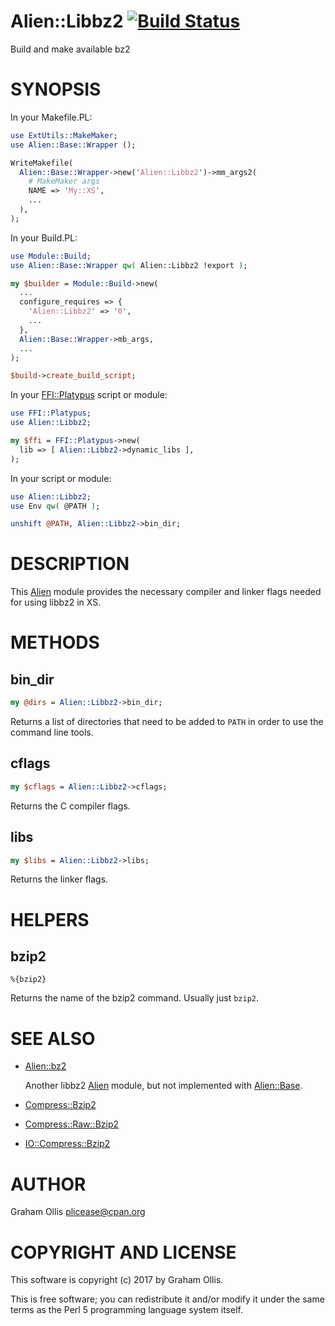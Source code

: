 # Alien::Libbz2 [![Build Status](https://travis-ci.org/PerlAlien/Alien-Libbz2.svg)](http://travis-ci.org/PerlAlien/Alien-Libbz2)

Build and make available bz2

# SYNOPSIS

In your Makefile.PL:

```perl
use ExtUtils::MakeMaker;
use Alien::Base::Wrapper ();

WriteMakefile(
  Alien::Base::Wrapper->new('Alien::Libbz2')->mm_args2(
    # MakeMaker args
    NAME => 'My::XS',
    ...
  ),
);
```

In your Build.PL:

```perl
use Module::Build;
use Alien::Base::Wrapper qw( Alien::Libbz2 !export );

my $builder = Module::Build->new(
  ...
  configure_requires => {
    'Alien::Libbz2' => '0',
    ...
  },
  Alien::Base::Wrapper->mb_args,
  ...
);

$build->create_build_script;
```

In your [FFI::Platypus](https://metacpan.org/pod/FFI::Platypus) script or module:

```perl
use FFI::Platypus;
use Alien::Libbz2;

my $ffi = FFI::Platypus->new(
  lib => [ Alien::Libbz2->dynamic_libs ],
);
```

In your script or module:

```perl
use Alien::Libbz2;
use Env qw( @PATH );

unshift @PATH, Alien::Libbz2->bin_dir;
```

# DESCRIPTION

This [Alien](https://metacpan.org/pod/Alien) module provides the necessary compiler and linker flags needed
for using libbz2 in XS.

# METHODS

## bin\_dir

```perl
my @dirs = Alien::Libbz2->bin_dir;
```

Returns a list of directories that need to be added to `PATH` in order to use
the command line tools.

## cflags

```perl
my $cflags = Alien::Libbz2->cflags;
```

Returns the C compiler flags.

## libs

```perl
my $libs = Alien::Libbz2->libs;
```

Returns the linker flags.

# HELPERS

## bzip2

```
%{bzip2}
```

Returns the name of the bzip2 command.  Usually just `bzip2`.

# SEE ALSO

- [Alien::bz2](https://metacpan.org/pod/Alien::bz2)

    Another libbz2 [Alien](https://metacpan.org/pod/Alien) module, but not implemented with [Alien::Base](https://metacpan.org/pod/Alien::Base).

- [Compress::Bzip2](https://metacpan.org/pod/Compress::Bzip2)
- [Compress::Raw::Bzip2](https://metacpan.org/pod/Compress::Raw::Bzip2)
- [IO::Compress::Bzip2](https://metacpan.org/pod/IO::Compress::Bzip2)

# AUTHOR

Graham Ollis <plicease@cpan.org>

# COPYRIGHT AND LICENSE

This software is copyright (c) 2017 by Graham Ollis.

This is free software; you can redistribute it and/or modify it under
the same terms as the Perl 5 programming language system itself.
